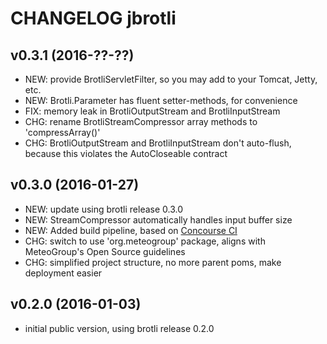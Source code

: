 
CHANGELOG jbrotli
=================

## v0.3.1 (2016-??-??)

* NEW: provide BrotliServletFilter, so you may add to your Tomcat, Jetty, etc.
* NEW: Brotli.Parameter has fluent setter-methods, for convenience
* FIX: memory leak in BrotliOutputStream and BrotliInputStream
* CHG: rename BrotliStreamCompressor array methods to 'compressArray()'
* CHG: BrotliOutputStream and BrotliInputStream don't auto-flush, because this violates the AutoCloseable contract

## v0.3.0 (2016-01-27)

* NEW: update using brotli release 0.3.0
* NEW: StreamCompressor automatically handles input buffer size
* NEW: Added build pipeline, based on [Concourse CI](http://concourse.ci/)
* CHG: switch to use 'org.meteogroup' package, aligns with MeteoGroup's Open Source guidelines
* CHG: simplified project structure, no more parent poms, make deployment easier


## v0.2.0 (2016-01-03)

* initial public version, using brotli release 0.2.0